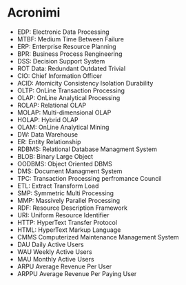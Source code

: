 # Acronimi
- EDP: Electronic Data Processing
- MTBF: Medium Time Between Failure
- ERP: Enterprise Resource Planning
- BPR: Business Process Rengineering
- DSS: Decision Support System
- ROT Data: Redundant Outdated Trivial 
- CIO: Chief Information Officer
- ACID: Atomicity Consistency Isolation Durability
- OLTP: OnLine Transaction Processing
- OLAP: OnLine Analytical Processing
- ROLAP: Relational OLAP
- MOLAP: Multi-dimensional OLAP
- HOLAP: Hybrid OLAP
- OLAM: OnLine Analytical Mining
- DW: Data Warehouse
- ER: Entity Relationship
- RDBMS: Relational Database Managment System
- BLOB: Binary Large Object
- OODBMS: Object Oriented DBMS
- DMS: Document Managment System
- TPC: Transaction Processing perfromance Council
- ETL: Extract Transform Load
- SMP: Symmetric Multi Processing
- MMP: Massively Parallel Processing
- RDF: Resource Description Framework
- URI: Uniform Resource Identifier
- HTTP: HyperText Transfer Protocol
- HTML: HyperText Markup Language
- CMMS Computerized Maintenance Management System
- DAU Daily Active Users
- WAU Weekly Active Users
- MAU Monthly Active Users
- ARPU Average Revenue Per User
- ARPPU Average Revenue Per Paying User